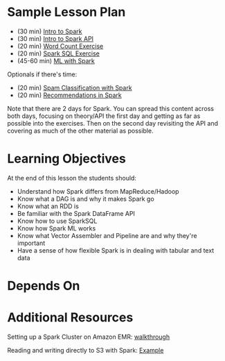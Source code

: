 # Sample Lesson Plan

* (30 min) [Intro to Spark](../spark-intro/intro_to_spark.pptx)
* (30 min) [Intro to Spark API](../pyspark-lab/intro_to_spark_api.ipynb)
* (20 min) [Word Count Exercise](../pyspark-lab/word_count_exercise.ipynb)
* (20 min) [Spark SQL Exercise](../pyspark-lab/airline_delays_sparksql_exercise.ipynb)
* (45-60 min) [ML with Spark](../pyspark-lab/machine_learning_with_spark.ipynb)

Optionals if there's time:

* (20 min) [Spam Classification with
Spark](../pyspark-lab/spam_classification_with_spark.ipynb)
* (20 min) [Recommendations in Spark](../pyspark-lab/spark_recommendation_systems.ipynb)

Note that there are 2 days for Spark. You can spread this content across both days, focusing on
theory/API the first day and getting as far as possible into the exercises. Then on the second
day revisiting the API and covering as much of the other material as possible.

# Learning Objectives

At the end of this lesson the students should:

* Understand how Spark differs from MapReduce/Hadoop
* Know what a DAG is and why it makes Spark go
* Know what an RDD is
* Be familiar with the Spark DataFrame API
* Know how to use SparkSQL
* Know how Spark ML works
* Know what Vector Assembler and Pipeline are and why they're important
* Have a sense of how flexible Spark is in dealing with tabular and text data

# Depends On

# Additional Resources

Setting up a Spark Cluster on Amazon EMR:
[walkthrough](setting_up_EMR_spark.md)

Reading and writing directly to S3 with Spark:
[Example](linking_spark_to_s3.ipynb)